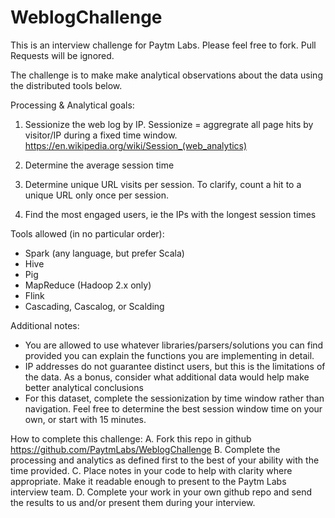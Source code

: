 # WeblogChallenge
This is an interview challenge for Paytm Labs. Please feel free to fork. Pull Requests will be ignored.

The challenge is to make make analytical observations about the data using the distributed tools below.

Processing & Analytical goals:

1. Sessionize the web log by IP. Sessionize = aggregrate all page hits by visitor/IP during a fixed time window.
    https://en.wikipedia.org/wiki/Session_(web_analytics)

2. Determine the average session time

3. Determine unique URL visits per session. To clarify, count a hit to a unique URL only once per session.

4. Find the most engaged users, ie the IPs with the longest session times



Tools allowed (in no particular order):
- Spark (any language, but prefer Scala)
- Hive
- Pig
- MapReduce (Hadoop 2.x only)
- Flink
- Cascading, Cascalog, or Scalding


Additional notes:
- You are allowed to use whatever libraries/parsers/solutions you can find provided you can explain the functions you are implementing in detail.
- IP addresses do not guarantee distinct users, but this is the limitations of the data. As a bonus, consider what additional data would help make better analytical conclusions
- For this dataset, complete the sessionization by time window rather than navigation. Feel free to determine the best session window time on your own, or start with 15 minutes.


How to complete this challenge:
A. Fork this repo in github
    https://github.com/PaytmLabs/WeblogChallenge
B. Complete the processing and analytics as defined first to the best of your ability with the time provided.
C. Place notes in your code to help with clarity where appropriate. Make it readable enough to present to the Paytm Labs interview team.
D. Complete your work in your own github repo and send the results to us and/or present them during your interview.

